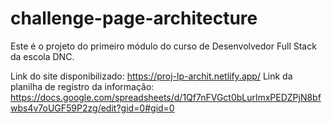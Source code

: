 # challenge-page-architecture
Este é o projeto do primeiro módulo do curso de Desenvolvedor Full Stack da escola DNC.

Link do site disponibilizado: https://proj-lp-archit.netlify.app/
Link da planilha de registro da informação: https://docs.google.com/spreadsheets/d/1Qf7nFVGct0bLurlmxPEDZPjN8bfwbs4v7oUGF59P2zg/edit?gid=0#gid=0
